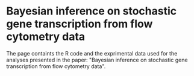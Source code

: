 # Bayesian  inference on stochastic  gene transcription from flow cytometry data
The page containts the R code and the exprimental data used for the analyses presented in the paper: "Bayesian  inference on stochastic  gene transcription from flow cytometry data".
